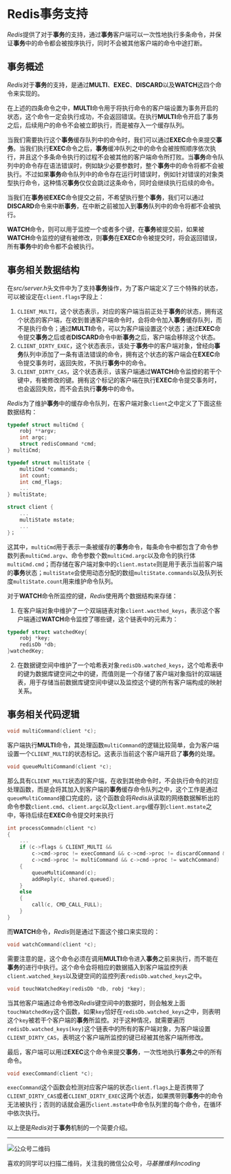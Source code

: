 # Redis事务支持

*Redis*提供了对于**事务**的支持，通过**事务**客户端可以一次性地执行多条命令，并保证**事务**中的命令都会被按序执行，同时不会被其他客户端的命令中途打断。

## 事务概述
*Redis*对于**事务**的支持，是通过**MULTI**、**EXEC**、**DISCARD**以及**WATCH**这四个命令来实现的。

在上述的四条命令之中，**MULTI**命令用于将执行命令的客户端设置为事务开启的状态，这个命令一定会执行成功，不会返回错误。在执行**MULTI**命令开启了事务之后，后续用户的命令不会被立即执行，而是被存入一个缓存队列。

当我们需要执行这个**事务**缓存队列中的命令时，我们可以通过**EXEC**命令来提交**事务**。当我们执行**EXEC**命令之后，**事务**缓冲队列之中的命令会被按照顺序依次执行，并且这个多条命令执行的过程不会被其他的客户端命令所打败。当**事务**命令队列中的命令存在语法错误时，例如缺少必要参数时，整个**事务**中的命令将都不会被执行。不过如果**事务**命令队列中的命令存在运行时错误时，例如针对错误的对象类型执行命令，这种情况**事务**仅仅会跳过这条命令，同时会继续执行后续的命令。

当我们在**事务**被**EXEC**命令提交之前，不希望执行整个**事务**，我们可以通过**DISCARD**命令来中断**事务**，在中断之前被加入到**事务**队列中的命令将都不会被执行。

**WATCH**命令，则可以用于监控一个或者多个键，在**事务**被提交前，如果被**WATCH**命令监控的键有被修改，则**事务**在**EXEC**命令被提交时，将会返回错误，所有**事务**中的命令都不会被执行。

## 事务相关数据结构
在*src/server.h*头文件中为了支持**事务**操作，为了客户端定义了三个特殊的状态，可以被设定在`client.flags`字段上：
1. `CLIENT_MULTI`，这个状态表示，对应的客户端当前正处于**事务**的状态，拥有这个状态的客户端，在收到普通客户端命令时，会将命令加入**事务**缓存队列，而不是执行命令；通过**MULTI**命令，可以为客户端设置这个状态；通过**EXEC**命令提交**事务**之后或者**DISCARD**命令中断**事务**之后，客户端会移除这个状态。
1. `CLIENT_DIRTY_EXEC`，这个状态表示，该处于**事务**中的客户端对象，曾经向**事务**队列中添加了一条有语法错误的命令，拥有这个状态的客户端会在**EXEC**命令提交事务时，返回失败，不执行**事务**中的命令。
1. `CLIENT_DIRTY_CAS`，这个状态表示，该客户端通过**WATCH**命令监控的若干个键中，有被修改的键。拥有这个标记的客户端在执行**EXEC**命令提交事务时，也会返回失败，而不会去执行**事务**中的命令。

*Redis*为了维护**事务**中的缓存命令队列，在客户端对象`client`之中定义了下面这些数据结构：
```c
typedef struct multiCmd {
    robj **argv;
    int argc;
    struct redisCommand *cmd;
} multiCmd;

typedef struct multiState {
    multiCmd *commands;
    int count;
    int cmd_flags;
    ...
} multiState;

struct client {
    ...
    multiState mstate;
    ...
}；
```
这其中，`multiCmd`用于表示一条被缓存的**事务**命令，每条命令中都包含了命令参数列表`multiCmd.argv`、命令参数个数`multiCmd.argc`以及命令的执行体`multiCmd.cmd`；而存储在客户端对象中的`client.mstate`则是用于表示当前客户端的**事务**状态；`multiState`会使用动态分配的数组`multiState.commands`以及队列长度`multiState.count`用来维护命令队列。

对于**WATCH**命令所监控的键，*Redis*使用两个数据结构来存储：
1. 在客户端对象中维护了一个双端链表对象`client.wacthed_keys`，表示这个客户端通过**WATCH**命令监控了哪些键，这个链表中的元素为：
```c
typedef struct watchedKey{
    robj *key;
    redisDb *db;
}watchedKey;
```
2. 在数据键空间中维护了一个哈希表对象`redisDb.watched_keys`，这个哈希表中的键为数据库键空间之中的键，而值则是一个存储了客户端对象指针的双端链表，用于存储当前数据库键空间中键以及监控这个键的所有客户端构成的映射关系。


## 事务相关代码逻辑
```c
void multiCommand(client *c);
```
客户端执行**MULTI**命令，其处理函数`multiCommand`的逻辑比较简单，会为客户端设置一个`CLIENT_MULTI`的状态标记。这表示当前这个客户端开启了**事务**的处理。

```c
void queueMultiCommand(client *c);
```
那么具有`CLIENT_MULTI`状态的客户端，在收到其他命令时，不会执行命令的对应处理函数，而是会将其加入到客户端的**事务**缓存命令队列之中，这个工作是通过`queueMultiCommand`接口完成的，这个函数会将*Redis*从读取的网络数据解析出的命令参数`client.cmd`、`client.argc`以及`client.argv`缓存到`client.mstate`之中，等待后续在**EXEC**命令提交时来执行
```c
int processCommadn(client *c)
{
    ...
    if (c->flags & CLIENT_MULTI &&
        c->cmd->proc != execCommand && c->cmd->proc != discardCommand &&
        c->cmd->proc != multiCommand && c->cmd->proc != watchCommand)
    {
        queueMultiCommand(c);
        addReply(c, shared.queued);
    }
    else
    {
        call(c, CMD_CALL_FULL);    
    }
}
```

而**WATCH**命令，*Redis*则是通过下面这个接口来实现的：
```c
void watchCommand(client *c);
```
需要注意的是，这个命令必须在调用**MULTI**命令进入**事务**之前来执行，而不能在**事务**的进行中执行。这个命令会将相应的数据插入到客户端监控列表`client.watched_keys`以及键空间的监控列表`redisDb.watched_keys`之中。
```c
void touchWatchedKey(redisDb *db, robj *key);
```
当其他客户端通过命令修改*Redis*键空间中的数据时，则会触发上面`touchWatchedKey`这个函数，如果`key`恰好在`redisDb.watched_keys`之中，则表明这个`key`被若干个客户端的**事务**所监控。对于这种情况，就需要遍历`redisDb.watched_keys[key]`这个链表中的所有的客户端对象，为客户端设置`CLIENT_DIRTY_CAS`，表明这个客户端所监控的键已经被其他客户端所修改。

最后，客户端可以用过**EXEC**这个命令来提交**事务**，一次性地执行**事务**之中的所有命令。
```c
void execCommand(client *c);
```
`execCommand`这个函数会检测对应客户端的状态`client.flags`上是否携带了`CLIENT_DIRTY_CAS`或者`CLIENT_DIRTY_EXEC`这两个状态，如果携带则**事务**中的命令无法被执行；否则的话就会遍历`client.mstate`中命令队列里的每个命令，在循环中依次执行。

以上便是*Redis*对于**事务**机制的一个简要介绍。

***
![公众号二维码](https://machiavelli-1301806039.cos.ap-beijing.myqcloud.com/qrcode_for_gh_836beef2355a_344.jpg)

喜欢的同学可以扫描二维码，关注我的微信公众号，*马基雅维利incoding*
